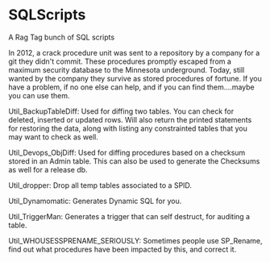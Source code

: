 # SQLScripts
A Rag Tag bunch of SQL scripts

In 2012, a crack procedure unit was sent to a repository by a company for a git they didn't commit. These procedures promptly escaped from a maximum security database to the Minnesota underground. Today, still wanted by the company they survive as stored procedures of fortune. If you have a problem, if no one else can help, and if you can find them....maybe you can use them.


Util_BackupTableDiff: Used for diffing two tables. You can check for deleted, inserted or updated rows.  Will also return the printed statements for restoring the data, along with listing any constrainted tables that you may want to check as well.

Util_Devops_ObjDiff: Used for diffing procedures based on a checksum stored in an Admin table.  This can also be used to generate the Checksums as well for a release db.

Util_dropper: Drop all temp tables associated to a SPID.

Util_Dynamomatic: Generates Dynamic SQL for you.

Util_TriggerMan: Generates a trigger that can self destruct, for auditing a table.

Util_WHOUSESSPRENAME_SERIOUSLY: Sometimes people use SP_Rename, find out what procedures have been impacted by this, and correct it.
